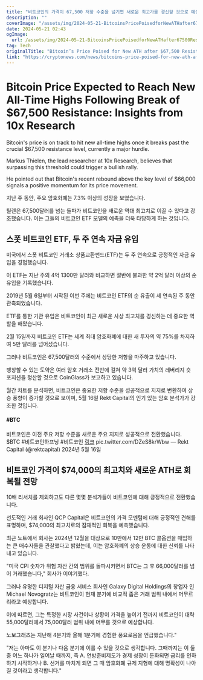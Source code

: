 ```yaml
---
title: "비트코인의 가격이 67,500 저항 수준을 넘기면 새로운 최고가를 경신할 것으로 예상됩니다 이는 10배 리서치의 최신 분석결과입니다"
description: ""
coverImage: "/assets/img/2024-05-21-BitcoinsPricePoisedforNewATHafter67500ResistanceLevel10xResearch_thumbnail.png"
date: 2024-05-21 02:43
ogImage: 
  url: /assets/img/2024-05-21-BitcoinsPricePoisedforNewATHafter67500ResistanceLevel10xResearch_thumbnail.png
tag: Tech
originalTitle: "Bitcoin’s Price Poised for New ATH after $67,500 Resistance Level: 10x Research"
link: "https://cryptonews.com/news/bitcoins-price-poised-for-new-ath-after-67500-resistance-level-10x-research.htm"
---
```



# Bitcoin Price Expected to Reach New All-Time Highs Following Break of $67,500 Resistance: Insights from 10x Research

Bitcoin's price is on track to hit new all-time highs once it breaks past the crucial $67,500 resistance level, currently a major hurdle.

Markus Thielen, the lead researcher at 10x Research, believes that surpassing this threshold could trigger a bullish rally.

He pointed out that Bitcoin's recent rebound above the key level of $66,000 signals a positive momentum for its price movement.

<div class="content-ad"></div>

지난 주 동안, 주요 암호화폐는 7.3% 이상의 성장을 보였습니다.

틸렌은 67,500달러를 넘는 돌파가 비트코인을 새로운 역대 최고치로 이끌 수 있다고 강조했습니다. 이는 그들의 비트코인 ETF 모델의 예측을 더욱 타당하게 하는 것입니다.

## 스폿 비트코인 ETF, 두 주 연속 자금 유입

미국에서 스폿 비트코인 거래소 상품교환펀드(ETF)는 두 주 연속으로 긍정적인 자금 유입을 경험했습니다.

<div class="content-ad"></div>

이 ETF는 지난 주의 4억 1300만 달러와 비교하면 절반에 불과한 약 2억 달러 이상의 순유입을 기록했습니다.

2019년 5월 6일부터 시작된 이번 주에는 비트코인 ETF의 순 유출이 세 연속된 주 동안 관측되었습니다.

ETF를 통한 기관 유입은 비트코인이 최근 새로운 사상 최고치를 경신하는 데 중요한 역할을 해왔습니다.

2월 15일까지 비트코인 ETF는 세계 최대 암호화폐에 대한 새 투자의 약 75%를 차지하여 5만 달러를 넘어섰습니다.

<div class="content-ad"></div>

그러나 비트코인은 67,500달러의 수준에서 상당한 저항을 마주하고 있습니다.

팽창할 수 있는 도약은 여러 암호 거래소 전반에 걸쳐 약 3억 달러 가치의 레버리지 숏 포지션을 청산할 것으로 CoinGlass가 보고하고 있습니다.

월간 차트를 분석하면, 비트코인은 중요한 저항 수준을 성공적으로 지지로 변환하여 상승 풍향이 증가할 것으로 보이며, 5월 16일 Rekt Capital의 인기 있는 암호 분석가가 강조한 것입니다.

#### #BTC
비트코인은 이전 주요 저항 수준을 새로운 주요 지지로 성공적으로 전환했습니다. $BTC #비트코인하프닝 #비트코인 [링크](https://t.co/mPcmqOG4oy) pic.twitter.com/DZeS8krWbw
— Rekt Capital (@rektcapital) 2024년 5월 16일

<div class="content-ad"></div>

## 비트코인 가격이 $74,000의 최고치와 새로운 ATH로 회복될 전망

10배 리서치를 제외하고도 다른 몇몇 분석가들이 비트코인에 대해 긍정적으로 전환했습니다. 

선도적인 거래 회사인 QCP Capital은 비트코인의 가격 모멘텀에 대해 긍정적인 견해를 표명하며, $74,000의 최고치로의 잠재적인 회복을 예측했습니다.

최근 노트에서 회사는 2024년 12월을 대상으로 10만에서 12만 BTC 콜옵션을 매입하는 큰 매수자들을 관찰했다고 밝혔는데, 이는 암호화폐의 상승 운동에 대한 신뢰를 나타내고 있습니다.

<div class="content-ad"></div>

"미국 CPI 숫자가 위험 자산 간의 범위를 돌파시키면서 BTC는 그 후 66,000달러를 넘어 거래했습니다," 회사가 이야기했다.

그러나 유명한 디지털 자산 금융 서비스 회사인 Galaxy Digital Holdings의 창업자 인 Michael Novogratz는 비트코인이 현재 분기에 비교적 좁은 거래 범위 내에서 머무르리라고 예상합니다.

이에 따르면, 그는 특정한 시장 사건이나 상황이 가격을 높이기 전까지 비트코인이 대략 55,000달러에서 75,000달러 범위 내에 머무를 것으로 예상합니다.

노보그래츠는 지난해 4분기와 올해 1분기에 경험한 풍요로움을 언급했습니다."

<div class="content-ad"></div>

"저는 아마도 이 분기나 다음 분기에 이를 수 있을 것으로 생각합니다. 그때까지는 이 둘 중 어느 하나가 일어날 때까지, 즉 A. 연방준비제도가 경제 성장이 둔화되면 금리를 인하하기 시작하거나 B. 선거를 마치게 되면 그 때 암호화폐 규제 지형에 대해 명확성이 나아질 것이라고 생각합니다."